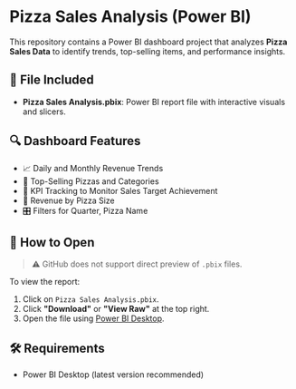 # Pizza Sales Analysis (Power BI)

This repository contains a Power BI dashboard project that analyzes **Pizza Sales Data** to identify trends, top-selling items, and performance insights.

## 📁 File Included

- **Pizza Sales Analysis.pbix**: Power BI report file with interactive visuals and slicers.

## 🔍 Dashboard Features

- 📈 Daily and Monthly Revenue Trends  
- 🍕 Top-Selling Pizzas and Categories  
- 🎯 KPI Tracking to Monitor Sales Target Achievement  
- 🧾 Revenue by Pizza Size  
- 🎛️ Filters for Quarter, Pizza Name

## 🚀 How to Open

> ⚠️ GitHub does not support direct preview of `.pbix` files.

To view the report:

1. Click on `Pizza Sales Analysis.pbix`.
2. Click **"Download"** or **"View Raw"** at the top right.
3. Open the file using [Power BI Desktop](https://powerbi.microsoft.com/desktop/).

## 🛠 Requirements

- Power BI Desktop (latest version recommended)





